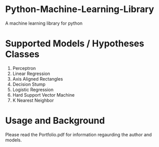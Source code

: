 # Python-Machine-Learning-Library
A machine learning library for python

# Supported Models / Hypotheses Classes

1. Perceptron
2. Linear Regression
3. Axis Aligned Rectangles
4. Decision Stump
5. Logistic Regression
6. Hard Support Vector Machine
7. K Nearest Neighbor

# Usage and Background

Please read the Portfolio.pdf for information regaurding the author and models.
